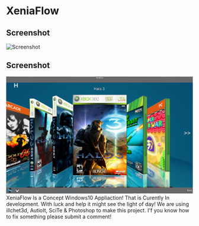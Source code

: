 # XeniaFlow
## Screenshot
![Screenshot](https://github.com/jackrabbit72380/XeniaFlow/blob/main/Xeniaflowiconb.png)
## Screenshot
![Screenshot](https://github.com/jackrabbit72380/XeniaFlow/blob/main/Screenshot.png)
XeniaFlow Is a Concept Windows10 Appliaction! That is Curently In development.
With luck and help it might see the light of day!
We are using illchet3d, AutioIt, SciTe & Photoshop to make this project.
I'f you know how to fix something please submit a comment!
